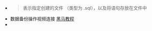 -   >  表示指定创建的文件  （类型为 .sql），以及将语句存放在文件中
- 数据备份操作视频连接    [黑马教程](https://www.bilibili.com/video/BV1Kr4y1i7ru/?p=150&spm_id_from=pageDriver&vd_source=d7634744f260933fca40577f8363d499)
- 